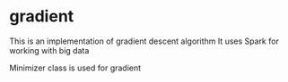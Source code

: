 # gradient
This is an implementation of gradient descent algorithm
It uses Spark for working with big data

Minimizer class is used for gradient
